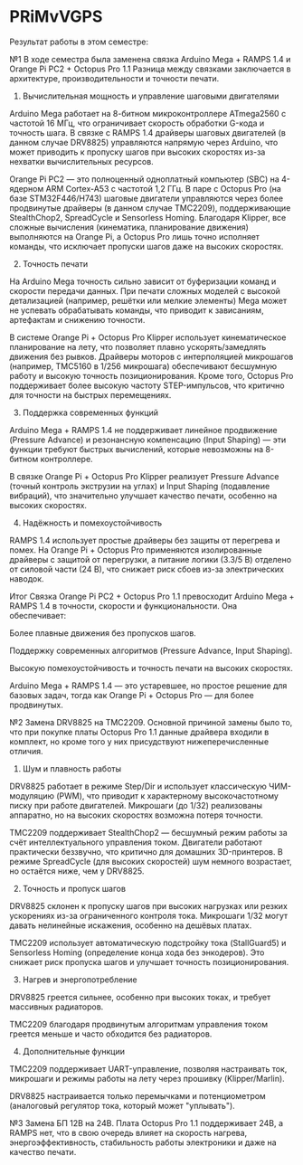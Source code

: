 # PRiMvVGPS

Результат работы в этом семестре:

№1  В ходе семестра была заменена связка Arduino Mega + RAMPS 1.4 и Orange Pi PC2 + Octopus Pro 1.1 Разница между связками заключается в архитектуре, производительности и точности печати.

1. Вычислительная мощность и управление шаговыми двигателями

Arduino Mega работает на 8-битном микроконтроллере ATmega2560 с частотой 16 МГц, что ограничивает скорость обработки G-кода и точность шага. В связке с RAMPS 1.4 драйверы шаговых двигателей (в данном случае DRV8825) управляются напрямую через Arduino, что может приводить к пропуску шагов при высоких скоростях из-за нехватки вычислительных ресурсов.

Orange Pi PC2 — это полноценный одноплатный компьютер (SBC) на 4-ядерном ARM Cortex-A53 с частотой 1,2 ГГц. В паре с Octopus Pro (на базе STM32F446/H743) шаговые двигатели управляются через более продвинутые драйверы (в данном случае TMC2209), поддерживающие StealthChop2, SpreadCycle и Sensorless Homing. Благодаря Klipper, все сложные вычисления (кинематика, планирование движения) выполняются на Orange Pi, а Octopus Pro лишь точно исполняет команды, что исключает пропуски шагов даже на высоких скоростях.

2. Точность печати

На Arduino Mega точность сильно зависит от буферизации команд и скорости передачи данных. При печати сложных моделей с высокой детализацией (например, решётки или мелкие элементы) Mega может не успевать обрабатывать команды, что приводит к зависаниям, артефактам и снижению точности.

В системе Orange Pi + Octopus Pro Klipper использует кинематическое планирование на лету, что позволяет плавно ускорять/замедлять движения без рывков. Драйверы моторов с интерполяцией микрошагов (например, TMC5160 в 1/256 микрошага) обеспечивают бесшумную работу и высокую точность позиционирования. Кроме того, Octopus Pro поддерживает более высокую частоту STEP-импульсов, что критично для точности на быстрых перемещениях.

3. Поддержка современных функций

Arduino Mega + RAMPS 1.4 не поддерживает линейное продвижение (Pressure Advance) и резонансную компенсацию (Input Shaping) — эти функции требуют быстрых вычислений, которые невозможны на 8-битном контроллере.

В связке Orange Pi + Octopus Pro Klipper реализует Pressure Advance (точный контроль экструзии на углах) и Input Shaping (подавление вибраций), что значительно улучшает качество печати, особенно на высоких скоростях.

4. Надёжность и помехоустойчивость

RAMPS 1.4 использует простые драйверы без защиты от перегрева и помех. На Orange Pi + Octopus Pro применяются изолированные драйверы с защитой от перегрузки, а питание логики (3.3/5 В) отделено от силовой части (24 В), что снижает риск сбоев из-за электрических наводок.

Итог
Связка Orange Pi PC2 + Octopus Pro 1.1 превосходит Arduino Mega + RAMPS 1.4 в точности, скорости и функциональности. Она обеспечивает:

Более плавные движения без пропусков шагов.

Поддержку современных алгоритмов (Pressure Advance, Input Shaping).

Высокую помехоустойчивость и точность печати на высоких скоростях.

Arduino Mega + RAMPS 1.4 — это устаревшее, но простое решение для базовых задач, тогда как Orange Pi + Octopus Pro — для более продвинутых.

№2  Замена DRV8825 на TMC2209. Основной причиной замены было то, что при покупке платы Octopus Pro 1.1 данные драйвера входили в комплект, но кроме того у них присудствуют нижеперечисленные отличия.

1. Шум и плавность работы

DRV8825 работает в режиме Step/Dir и использует классическую ЧИМ-модуляцию (PWM), что приводит к характерному высокочастотному писку при работе двигателей. Микрошаги (до 1/32) реализованы аппаратно, но на высоких скоростях возможна потеря точности.

TMC2209 поддерживает StealthChop2 — бесшумный режим работы за счёт интеллектуального управления током. Двигатели работают практически беззвучно, что критично для домашних 3D-принтеров. В режиме SpreadCycle (для высоких скоростей) шум немного возрастает, но остаётся ниже, чем у DRV8825.

2. Точность и пропуск шагов

DRV8825 склонен к пропуску шагов при высоких нагрузках или резких ускорениях из-за ограниченного контроля тока. Микрошаги 1/32 могут давать нелинейные искажения, особенно на дешёвых платах.

TMC2209 использует автоматическую подстройку тока (StallGuard5) и Sensorless Homing (определение конца хода без энкодеров). Это снижает риск пропуска шагов и улучшает точность позиционирования.

3. Нагрев и энергопотребление

DRV8825 греется сильнее, особенно при высоких токах, и требует массивных радиаторов.

TMC2209 благодаря продвинутым алгоритмам управления током греется меньше и часто обходится без радиаторов.

4. Дополнительные функции

TMC2209 поддерживает UART-управление, позволяя настраивать ток, микрошаги и режимы работы на лету через прошивку (Klipper/Marlin).

DRV8825 настраивается только перемычками и потенциометром (аналоговый регулятор тока, который может "уплывать").

№3  Замена БП 12В на 24В. Плата Octopus Pro 1.1 поддерживает 24В, а RAMPS нет, что в свою очередь влияет на скорость нагрева, энергоэффективность, стабильность работы электроники и даже на качество печати.
